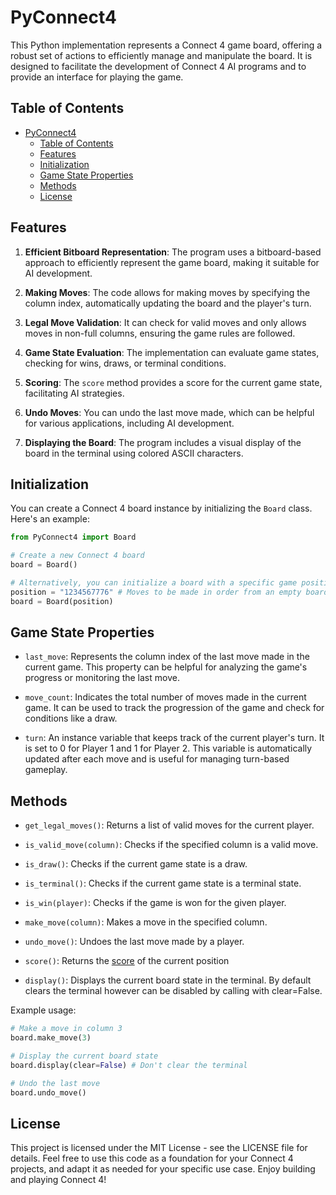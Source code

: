 # PyConnect4

This Python implementation represents a Connect 4 game board, offering a robust set of actions to efficiently manage and manipulate the board. It is designed to facilitate the development of Connect 4 AI programs and to provide an interface for playing the game. 

## Table of Contents
- [PyConnect4](#pyconnect4)
  - [Table of Contents](#table-of-contents)
  - [Features](#features)
  - [Initialization](#initialization)
  - [Game State Properties](#game-state-properties)
  - [Methods](#methods)
  - [License](#license)

## Features

1. **Efficient Bitboard Representation**: The program uses a bitboard-based approach to efficiently represent the game board, making it suitable for AI development.

2. **Making Moves**: The code allows for making moves by specifying the column index, automatically updating the board and the player's turn.

3. **Legal Move Validation**: It can check for valid moves and only allows moves in non-full columns, ensuring the game rules are followed.

4. **Game State Evaluation**: The implementation can evaluate game states, checking for wins, draws, or terminal conditions.

5. **Scoring**: The `score` method provides a score for the current game state, facilitating AI strategies.

6. **Undo Moves**: You can undo the last move made, which can be helpful for various applications, including AI development.

7. **Displaying the Board**: The program includes a visual display of the board in the terminal using colored ASCII characters.

## Initialization

You can create a Connect 4 board instance by initializing the `Board` class. Here's an example:

```python
from PyConnect4 import Board

# Create a new Connect 4 board
board = Board()

# Alternatively, you can initialize a board with a specific game position
position = "1234567776" # Moves to be made in order from an empty board
board = Board(position)
```

## Game State Properties

- `last_move`: Represents the column index of the last move made in the current game. This property can be helpful for analyzing the game's progress or monitoring the last move.

- `move_count`: Indicates the total number of moves made in the current game. It can be used to track the progression of the game and check for conditions like a draw.

- `turn`: An instance variable that keeps track of the current player's turn. It is set to 0 for Player 1 and 1 for Player 2. This variable is automatically updated after each move and is useful for managing turn-based gameplay.

## Methods

- `get_legal_moves()`: Returns a list of valid moves for the current player.

- `is_valid_move(column)`: Checks if the specified column is a valid move.

- `is_draw()`: Checks if the current game state is a draw.

- `is_terminal()`: Checks if the current game state is a terminal state.

- `is_win(player)`: Checks if the game is won for the given player.

- `make_move(column)`: Makes a move in the specified column.

- `undo_move()`: Undoes the last move made by a player.

- `score()`: Returns the [score](http://blog.gamesolver.org/solving-connect-four/02-test-protocol/#:~:text=Position%E2%80%99s%20score,of%20your%20score.) of the current position

- `display()`: Displays the current board state in the terminal. By default clears the terminal however can be disabled by calling with clear=False.

Example usage:

```python
# Make a move in column 3
board.make_move(3)

# Display the current board state
board.display(clear=False) # Don't clear the terminal

# Undo the last move
board.undo_move()
```

## License
This project is licensed under the MIT License - see the LICENSE file for details.
Feel free to use this code as a foundation for your Connect 4 projects, and adapt it as needed for your specific use case. Enjoy building and playing Connect 4!
